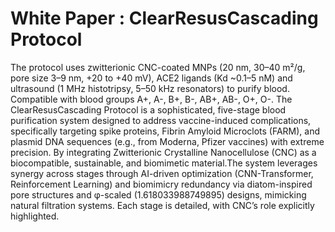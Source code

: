 # White Paper : ClearResusCascading Protocol
The protocol uses zwitterionic CNC-coated MNPs (20 nm, 30–40 m²/g, pore size 3–9 nm, +20 to +40 mV), ACE2 ligands (Kd ~0.1–5 nM) and ultrasound (1 MHz histotripsy, 5–50 kHz resonators) to purify blood. Compatible with blood groups A+, A-, B+, B-, AB+, AB-, O+, O-.
The ClearResusCascading Protocol is a sophisticated, five-stage blood purification system designed to address vaccine-induced complications, specifically targeting spike proteins, Fibrin Amyloid Microclots (FARM), and plasmid DNA sequences (e.g., from Moderna, Pfizer vaccines) with extreme precision. By integrating Zwitterionic Crystalline Nanocellulose (CNC) as a biocompatible, sustainable, and biomimetic material.The system leverages synergy across stages through AI-driven optimization (CNN-Transformer, Reinforcement Learning) and biomimicry redundancy via diatom-inspired pore structures and φ-scaled (1.618033988749895) designs, mimicking natural filtration systems. Each stage is detailed, with CNC’s role explicitly highlighted.
